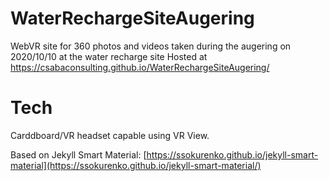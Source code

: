 # WaterRechargeSiteAugering
WebVR site for 360 photos and videos taken during the augering on 2020/10/10 at the water recharge site
Hosted at https://csabaconsulting.github.io/WaterRechargeSiteAugering/

# Tech
Carddboard/VR headset capable using VR View.

Based on Jekyll Smart Material:
[https://ssokurenko.github.io/jekyll-smart-material](https://ssokurenko.github.io/jekyll-smart-material/)
